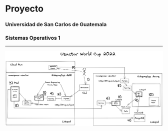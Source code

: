 # Proyecto
### Universidad de San Carlos de Guatemala
### Sistemas Operativos 1
---
![Project Diagram](./Documentacion/project.png)
